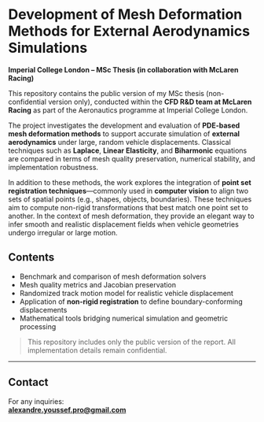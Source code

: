 # Development of Mesh Deformation Methods for External Aerodynamics Simulations  
**Imperial College London – MSc Thesis (in collaboration with McLaren Racing)**

This repository contains the public version of my MSc thesis (non-confidential version only), conducted within the **CFD R&D team at McLaren Racing** as part of the Aeronautics programme at Imperial College London.

The project investigates the development and evaluation of **PDE-based mesh deformation methods** to support accurate simulation of **external aerodynamics** under large, random vehicle displacements. Classical techniques such as **Laplace**, **Linear Elasticity**, and **Biharmonic** equations are compared in terms of mesh quality preservation, numerical stability, and implementation robustness.

In addition to these methods, the work explores the integration of **point set registration techniques**—commonly used in **computer vision** to align two sets of spatial points (e.g., shapes, objects, boundaries). These techniques aim to compute non-rigid transformations that best match one point set to another. In the context of mesh deformation, they provide an elegant way to infer smooth and realistic displacement fields when vehicle geometries undergo irregular or large motion.

## Contents

- Benchmark and comparison of mesh deformation solvers
- Mesh quality metrics and Jacobian preservation
- Randomized track motion model for realistic vehicle displacement
- Application of **non-rigid registration** to define boundary-conforming displacements
- Mathematical tools bridging numerical simulation and geometric processing

> This repository includes only the public version of the report. All implementation details remain confidential.

---

## Contact

For any inquiries:  
**alexandre.youssef.pro@gmail.com**

